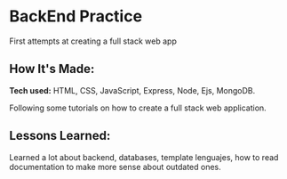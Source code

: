 # BackEnd Practice
First attempts at creating a full stack web app

## How It's Made:

**Tech used:** HTML, CSS, JavaScript, Express, Node, Ejs, MongoDB.

Following some tutorials on how to create a full stack web application.

## Lessons Learned:

Learned a lot about backend, databases, template lenguajes, how to read documentation to make more sense about outdated ones.
